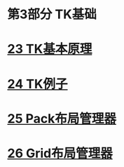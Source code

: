 第3部分 TK基础
=====

# [23 TK基本原理](./chapter23.md)
# [24 TK例子](./chapter24.md)
# [25 Pack布局管理器](./chapter25.md)
# [26 Grid布局管理器](./chapter26.md)

